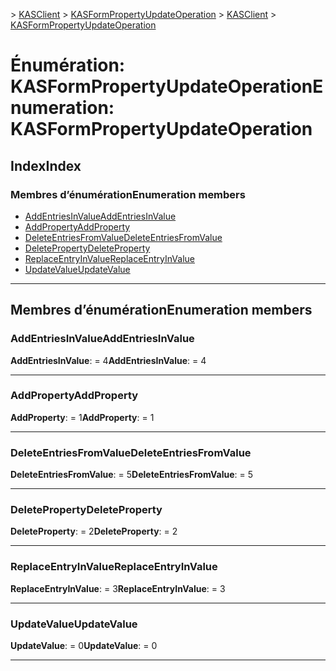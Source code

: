 <span data-ttu-id="831ae-101">[](../README.md) > [KASClient](../modules/kasclient.md) > [KASFormPropertyUpdateOperation](../enums/kasclient.kasformpropertyupdateoperation.md)</span><span class="sxs-lookup"><span data-stu-id="831ae-101">[](../README.md) > [KASClient](../modules/kasclient.md) > [KASFormPropertyUpdateOperation](../enums/kasclient.kasformpropertyupdateoperation.md)</span></span>

# <a name="enumeration-kasformpropertyupdateoperation"></a><span data-ttu-id="831ae-102">Énumération: KASFormPropertyUpdateOperation</span><span class="sxs-lookup"><span data-stu-id="831ae-102">Enumeration: KASFormPropertyUpdateOperation</span></span>

## <a name="index"></a><span data-ttu-id="831ae-103">Index</span><span class="sxs-lookup"><span data-stu-id="831ae-103">Index</span></span>

### <a name="enumeration-members"></a><span data-ttu-id="831ae-104">Membres d’énumération</span><span class="sxs-lookup"><span data-stu-id="831ae-104">Enumeration members</span></span>

* [<span data-ttu-id="831ae-105">AddEntriesInValue</span><span class="sxs-lookup"><span data-stu-id="831ae-105">AddEntriesInValue</span></span>](kasclient.kasformpropertyupdateoperation.md#addentriesinvalue)
* [<span data-ttu-id="831ae-106">AddProperty</span><span class="sxs-lookup"><span data-stu-id="831ae-106">AddProperty</span></span>](kasclient.kasformpropertyupdateoperation.md#addproperty)
* [<span data-ttu-id="831ae-107">DeleteEntriesFromValue</span><span class="sxs-lookup"><span data-stu-id="831ae-107">DeleteEntriesFromValue</span></span>](kasclient.kasformpropertyupdateoperation.md#deleteentriesfromvalue)
* [<span data-ttu-id="831ae-108">DeleteProperty</span><span class="sxs-lookup"><span data-stu-id="831ae-108">DeleteProperty</span></span>](kasclient.kasformpropertyupdateoperation.md#deleteproperty)
* [<span data-ttu-id="831ae-109">ReplaceEntryInValue</span><span class="sxs-lookup"><span data-stu-id="831ae-109">ReplaceEntryInValue</span></span>](kasclient.kasformpropertyupdateoperation.md#replaceentryinvalue)
* [<span data-ttu-id="831ae-110">UpdateValue</span><span class="sxs-lookup"><span data-stu-id="831ae-110">UpdateValue</span></span>](kasclient.kasformpropertyupdateoperation.md#updatevalue)

---

## <a name="enumeration-members"></a><span data-ttu-id="831ae-111">Membres d’énumération</span><span class="sxs-lookup"><span data-stu-id="831ae-111">Enumeration members</span></span>

<a id="addentriesinvalue"></a>

###  <a name="addentriesinvalue"></a><span data-ttu-id="831ae-112">AddEntriesInValue</span><span class="sxs-lookup"><span data-stu-id="831ae-112">AddEntriesInValue</span></span>

<span data-ttu-id="831ae-113">**AddEntriesInValue**: = 4</span><span class="sxs-lookup"><span data-stu-id="831ae-113">**AddEntriesInValue**:  = 4</span></span>

___
<a id="addproperty"></a>

###  <a name="addproperty"></a><span data-ttu-id="831ae-114">AddProperty</span><span class="sxs-lookup"><span data-stu-id="831ae-114">AddProperty</span></span>

<span data-ttu-id="831ae-115">**AddProperty**: = 1</span><span class="sxs-lookup"><span data-stu-id="831ae-115">**AddProperty**:  = 1</span></span>

___
<a id="deleteentriesfromvalue"></a>

###  <a name="deleteentriesfromvalue"></a><span data-ttu-id="831ae-116">DeleteEntriesFromValue</span><span class="sxs-lookup"><span data-stu-id="831ae-116">DeleteEntriesFromValue</span></span>

<span data-ttu-id="831ae-117">**DeleteEntriesFromValue**: = 5</span><span class="sxs-lookup"><span data-stu-id="831ae-117">**DeleteEntriesFromValue**:  = 5</span></span>

___
<a id="deleteproperty"></a>

###  <a name="deleteproperty"></a><span data-ttu-id="831ae-118">DeleteProperty</span><span class="sxs-lookup"><span data-stu-id="831ae-118">DeleteProperty</span></span>

<span data-ttu-id="831ae-119">**DeleteProperty**: = 2</span><span class="sxs-lookup"><span data-stu-id="831ae-119">**DeleteProperty**:  = 2</span></span>

___
<a id="replaceentryinvalue"></a>

###  <a name="replaceentryinvalue"></a><span data-ttu-id="831ae-120">ReplaceEntryInValue</span><span class="sxs-lookup"><span data-stu-id="831ae-120">ReplaceEntryInValue</span></span>

<span data-ttu-id="831ae-121">**ReplaceEntryInValue**: = 3</span><span class="sxs-lookup"><span data-stu-id="831ae-121">**ReplaceEntryInValue**:  = 3</span></span>

___
<a id="updatevalue"></a>

###  <a name="updatevalue"></a><span data-ttu-id="831ae-122">UpdateValue</span><span class="sxs-lookup"><span data-stu-id="831ae-122">UpdateValue</span></span>

<span data-ttu-id="831ae-123">**UpdateValue**: = 0</span><span class="sxs-lookup"><span data-stu-id="831ae-123">**UpdateValue**:  = 0</span></span>

___

